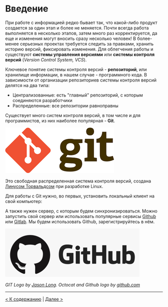 # Введение


При работе с информацией редко бывает так, что какой-либо продукт создается за один этап и более не меняется. Почти всегда работа выполняется в несколько этапов, затем много раз корректируется, да еще и изменения могут вносить сразу несколько человек! В более-менее серьезных проектах требуется следить за правками, хранить историю версий, фиксировать изменения. Для облегчения работы и существуют **системы управления версиями** или **системы контроля версий** (*Version Control System, VCS*). 

Ключевое понятие системы контроля версий - **репозиторий**, или хранилище информации, в нашем случае - программного кода. В зависимости от организации репозиториев системы контроля версий делятся на два типа:

- Централизованные: есть "главный" репозиторий, с которым соединяются разработчики
- Распределенные: все репозитории равноправны

Существует много систем контроля версий, в том числе и для программистов, из них наиболее популярная - **Git**. 

![git logo](./assets/gitlogo.png)



Это свободная распределенная система контроля версий, создана [Линусом Торвальдсом](https://ru.wikipedia.org/wiki/Торвальдс,_Линус) при разработке Linux. 

Для работы с Git нужно, во первых, установить локальный клиент на свой компьютер: 


А также нужен сервер, с которым будем синхронизироваться. Можно запустить свой сервер или использовать популярные сервисы [Github](https://github.com/) или [Gitlab](https://about.gitlab.com/). Мы будем использовать Github, зарегистрируйтесь в нём.

![github logo](./assets/github-logo.png)

*GIT Logo by [Jason Long](http://git-scm.com/downloads/logos). Octocat and Github logo by [github.com](https://github.com/logos)*



---
[< К содержанию](./readme.md) | [Далее >](./02_you_need_vcs.md) 